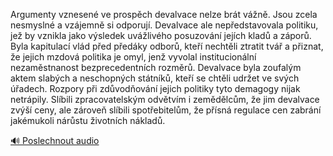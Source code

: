 
Argumenty vznesené ve prospěch devalvace nelze brát vážně. Jsou zcela nesmyslné a vzájemně si odporují. Devalvace ale nepředstavovala politiku, jež by vznikla jako výsledek uvážlivého posuzování jejích kladů a záporů. Byla kapitulací vlád před předáky odborů, kteří nechtěli ztratit tvář a přiznat, že jejich mzdová politika je omyl, jenž vyvolal institucionální nezaměstnanost bezprecedentních rozměrů. Devalvace byla zoufalým aktem slabých a neschopných státníků, kteří se chtěli udržet ve svých úřadech. Rozpory při zdůvodňování jejich politiky tyto demagogy nijak netrápily. Slíbili zpracovatelským odvětvím i zemědělcům, že jim devalvace zvýší ceny, ale zároveň slíbili spotřebitelům, že přísná regulace cen zabrání jakémukoli nárůstu životních nákladů.

[🔊 Poslechnout audio](/data/7-paragraphs/audio/chapter_156/para_008-Argumenty-vznesen-ve-prospch-devalvace-nelze-br.mp3)
